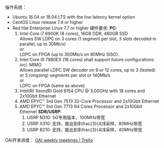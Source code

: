 操作系统：
- Ubuntu 16.04 or 18.04 LTS with the low latency kernel option
- CentOS Linux release 7.4 or higher
- Red Hat Enterprise Linux 7.7 or higher
硬件要求:
	**PC:**
	1. Intel Core i7 6900K (8 cores), 16GB DDR, 480GB SSD  
	    Allows SW LDPC on 3 cores (1 segment per slot, 3 slots decoded in parallel, up to 30Mb/s)  
	    or  
	    LDPC on FPGA (up to 300Mb/s on 80MHz SISO).
	2. Intel Core i9 7980EX (18 cores) shall support future configurations incl. MIMO  
	    Allows parallel LDPC SW decoder on 9 or 12 cores, up to 3 (tested) or 5 (ongoing) segments per slot or 140Mb/s  
	    or  
	    LDPC on FPGA (same as above)
	3. Intel(R) Xeon(R) Gold 6154 CPU @ 3.00GHz with 18 cores and 2x10Gbit Ethernet
	4. AMD EPYC™ 3rd Gen 7513 32-Core Processor and 2x10Gbit Ethernet
	5. AMD EPYC™ 3rd Gen 7713 64 Cores Processor and 2x10Gbit Ethernet
	**SDR/USRP:**
		1. USRP N310: 5G专用版本，100MHz带宽
		2. USRP X310: 支持，能达到$\frac{3}{4}$采样，80MHz带宽
		3. USRP B210: 支持，能达到$\frac{3}{4}$采样，40MHz带宽

OAI开发进度：
[OAI weekly meetings | Trello](https://trello.com/b/7kFj0kFp/oai-weekly-meetings)
